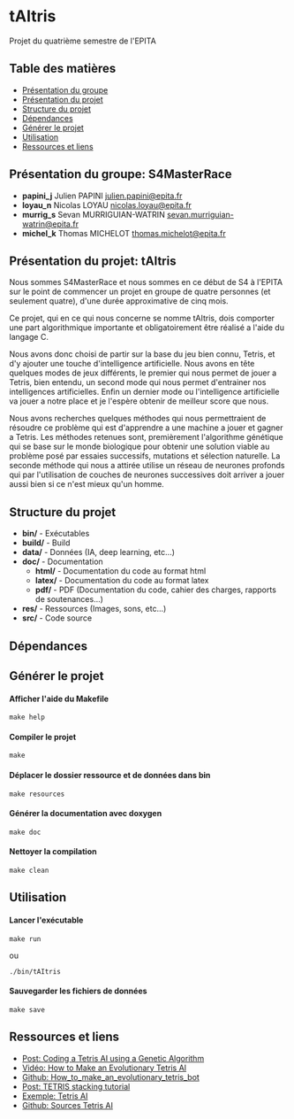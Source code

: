 # tAItris
Projet du quatrième semestre de l'EPITA

## Table des matières
* [Présentation du groupe](#présentation-du-groupe-s4masterrace)
* [Présentation du projet](#présentation-du-projet-taitris)
* [Structure du projet](#structure-du-projet)
* [Dépendances](#dépendances)
* [Générer le projet](#générer-le-projet)
* [Utilisation](#utilisation)
* [Ressources et liens](#ressources-et-liens)

## Présentation du groupe: S4MasterRace
* **papini_j** Julien PAPINI <julien.papini@epita.fr>
* **loyau_n** Nicolas LOYAU <nicolas.loyau@epita.fr>
* **murrig_s** Sevan MURRIGUIAN-WATRIN <sevan.murriguian-watrin@epita.fr>
* **michel_k** Thomas MICHELOT <thomas.michelot@epita.fr>

## Présentation du projet: tAItris
Nous sommes S4MasterRace et nous sommes en ce début de S4 à l'EPITA sur le point de commencer un projet en groupe de quatre personnes (et seulement quatre), d'une durée approximative de cinq mois.

Ce projet, qui en ce qui nous concerne se nomme tAItris, dois comporter une part algorithmique importante et obligatoirement être réalisé a l'aide du langage C.

Nous avons donc choisi de partir sur la base du jeu bien connu, Tetris, et d'y ajouter une touche d'intelligence artificielle. Nous avons en tête quelques modes de jeux différents, le premier qui nous permet de jouer a Tetris, bien entendu, un second mode qui nous permet d'entrainer nos intelligences artificielles. Enfin un dernier mode ou l'intelligence artificielle va jouer a notre place et je l'espère obtenir de meilleur score que nous.

Nous avons recherches quelques méthodes qui nous permettraient de résoudre ce problème qui est d'apprendre a une machine a jouer et gagner a Tetris.
Les méthodes retenues sont, premièrement l'algorithme génétique qui se base sur le monde biologique pour obtenir une solution viable au problème posé par essaies successifs, mutations et sélection naturelle.
La seconde méthode qui nous a attirée utilise un réseau de neurones profonds qui par l'utilisation de couches de neurones successives doit arriver a jouer aussi bien si ce n'est mieux qu'un homme.

## Structure du projet
* **bin/** - Exécutables
* **build/** - Build
* **data/** - Données (IA, deep learning, etc...)
* **doc/** - Documentation
	* **html/** - Documentation du code au format html
	* **latex/** - Documentation du code au format latex
	* **pdf/** - PDF (Documentation du code, cahier des charges, rapports de soutenances...)
* **res/** - Ressources (Images, sons, etc...)
* **src/** - Code source

## Dépendances

## Générer le projet
#### Afficher l'aide du Makefile
`make help`

#### Compiler le projet
`make`

#### Déplacer le dossier ressource et de données dans bin
`make resources`

#### Générer la documentation avec doxygen
`make doc`

#### Nettoyer la compilation
`make clean`

## Utilisation
#### Lancer l'exécutable
`make run`

ou

`./bin/tAItris`

#### Sauvegarder les fichiers de données
`make save`

## Ressources et liens
* [Post: Coding a Tetris AI using a Genetic Algorithm](https://luckytoilet.wordpress.com/2011/05/27/coding-a-tetris-ai-using-a-genetic-algorithm/)
* [Vidéo: How to Make an Evolutionary Tetris AI](https://www.youtube.com/watch?v=xLHCMMGuN0Q)
* [Github: How_to_make_an_evolutionary_tetris_bot](https://github.com/llSourcell/How_to_make_an_evolutionary_tetris_bot)
* [Post: TETRIS stacking tutorial](https://www.ryanheise.com/tetris/tetris_stacking.html)
* [Exemple: Tetris AI](https://leeyiyuan.github.io/tetrisai/)
* [Github: Sources Tetris AI](https://github.com/LeeYiyuan/tetrisai)